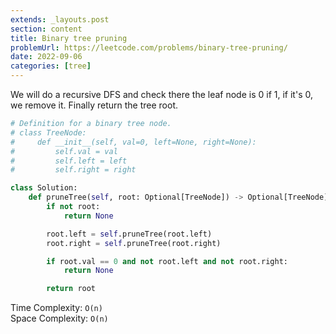```yaml
---
extends: _layouts.post
section: content
title: Binary tree pruning
problemUrl: https://leetcode.com/problems/binary-tree-pruning/
date: 2022-09-06
categories: [tree]
---
```


We will do a recursive DFS and check there the leaf node is 0 if 1, if it's 0, we remove it. Finally return the tree root.

```python
# Definition for a binary tree node.
# class TreeNode:
#     def __init__(self, val=0, left=None, right=None):
#         self.val = val
#         self.left = left
#         self.right = right

class Solution:
    def pruneTree(self, root: Optional[TreeNode]) -> Optional[TreeNode]:
        if not root: 
            return None

        root.left = self.pruneTree(root.left)
        root.right = self.pruneTree(root.right)

        if root.val == 0 and not root.left and not root.right:
            return None

        return root
```

Time Complexity: `O(n)` <br/>
Space Complexity: `O(n)`